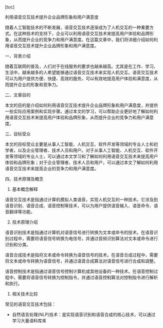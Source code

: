 
[toc]                    
                
                
利用语音交互技术提升企业品牌形象和用户满意度

随着人工智能技术的不断发展，语音交互技术逐渐成为了人机交互的一种重要方式。在这种技术的支持下，企业可以利用语音交互技术来提高用户体验和品牌形象，从而提升企业的竞争力和用户满意度。在这篇文章中，我们将详细介绍如何利用语音交互技术提升企业品牌形象和用户满意度。

一、背景介绍

随着互联网的普及，人们对于在线服务的要求也越来越高。尤其是在工作、学习、生活中，越来越多的人希望能够通过语音交互技术来实现人机交互。语音交互技术可以为用户提供方便、快捷、高效的服务，可以有效地提高用户体验和满意度，从而提升企业的形象和竞争力。

二、文章目的

本文的目的是介绍如何利用语音交互技术提升企业品牌形象和用户满意度，并提供一些实际应用案例和实现步骤。通过本文的学习，可以帮助企业更好地了解如何利用语音交互技术来提高用户体验和品牌形象，从而提升企业的竞争力和用户满意度。

三、目标受众

本文的目标受众主要是从事人工智能、人机交互、软件开发等领域的专业人士和初学者，以及企业管理者、技术人员和用户。对于从事人工智能、人机交互、软件开发等领域的专业人士，可以通过本文学习和了解如何利用语音交互技术来提高用户体验和品牌形象；对于企业管理者、技术人员和用户，可以通过本文了解如何利用语音交互技术来提高企业的竞争力和用户满意度。

四、技术原理及概念

1. 基本概念解释

语音交互技术是指通过计算机模拟人类语音，实现人机交互的一种技术。它涉及到语音识别、语音合成、语音控制等技术，可以为用户提供语音输入、语音命令、语音翻译等功能。

2. 技术原理介绍

语音识别技术是指通过计算机对语音信号进行转换为文本或命令的技术。在语音识别过程中，需要将语音信号转换为电信号，并通过音频识别算法对文本或命令进行识别和分类。

语音合成技术是指将文本或命令转换为语音信号的技术。在语音合成过程中，需要将文本或命令转换为语音信号，并通过语音合成算法对语音信号进行合成和调整。

语音控制技术是指通过语音信号控制计算机或其他设备的一种技术。在语音控制过程中，需要将语音信号转换为控制指令，并通过语音控制算法对控制指令进行解析和执行。

1. 相关技术比较

常见的语音交互技术包括：

- 自然语言处理(NLP)技术：是实现语音识别和语音合成的核心技术，可以通过学习大量语料库来


